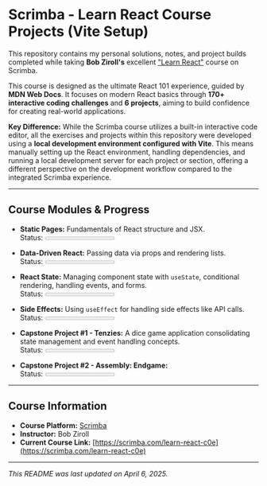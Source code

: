 # Scrimba - Learn React Course Projects (Vite Setup)

This repository contains my personal solutions, notes, and project builds completed while taking **Bob Ziroll's** excellent ["Learn React"](https://scrimba.com/learn-react-c0e) course on Scrimba.

This course is designed as the ultimate React 101 experience, guided by **MDN Web Docs**. It focuses on modern React basics through **170+ interactive coding challenges** and **6 projects**, aiming to build confidence for creating real-world applications.

**Key Difference:**
While the Scrimba course utilizes a built-in interactive code editor, all the exercises and projects within this repository were developed using a **local development environment configured with Vite**. This means manually setting up the React environment, handling dependencies, and running a local development server for each project or section, offering a different perspective on the development workflow compared to the integrated Scrimba experience.

---

## Course Modules & Progress

- **Static Pages:** Fundamentals of React structure and JSX.
  <br/>Status: <progress value="0" max="100"></progress>

- **Data-Driven React:** Passing data via props and rendering lists.
  <br/>Status: <progress value="0" max="100"></progress>

- **React State:** Managing component state with `useState`, conditional rendering, handling events, and forms.
  <br/>Status: <progress value="0" max="100"></progress>

- **Side Effects:** Using `useEffect` for handling side effects like API calls.
  <br/>Status: <progress value="0" max="100"></progress>

- **Capstone Project #1 - Tenzies:** A dice game application consolidating state management and event handling concepts.
  <br/>Status: <progress value="0" max="100"></progress>

- **Capstone Project #2 - Assembly: Endgame:**
  <br/>Status: <progress value="0" max="100"></progress>

---

## Course Information

- **Course Platform:** [Scrimba](https://scrimba.com/)
- **Instructor:** Bob Ziroll
- **Current Course Link:** [https://scrimba.com/learn-react-c0e](https://scrimba.com/learn-react-c0e)

---

_This README was last updated on April 6, 2025._
